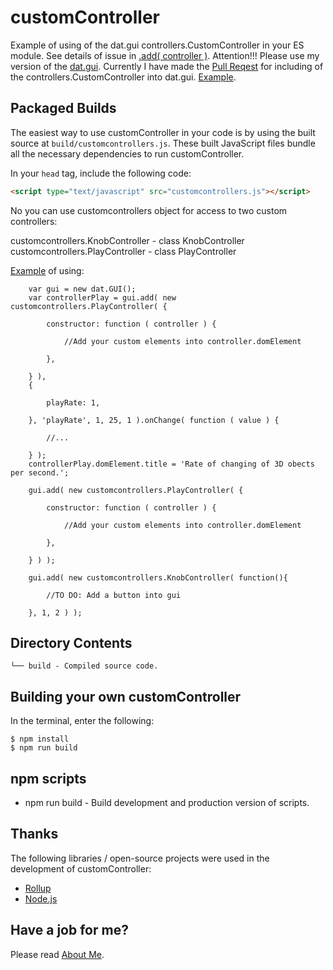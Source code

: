 # customController
Example of using of the dat.gui controllers.CustomController in your ES module.
See details of issue in [.add( controller )](https://github.com/dataarts/dat.gui/issues/4).
Attention!!! Please use my version of the [dat.gui](https://github.com/anhr/dat.gui). Currently I have made the [Pull Reqest](https://github.com/dataarts/dat.gui/pull/232) for including of the controllers.CustomController into dat.gui. 
[Example](https://raw.githack.com/anhr/three.js/dev/examples/webgl_custom_controller.html).

## Packaged Builds
The easiest way to use customController in your code is by using the built source at `build/customcontrollers.js`. These built JavaScript files bundle all the necessary dependencies to run customController.

In your `head` tag, include the following code:
```html
<script type="text/javascript" src="customcontrollers.js"></script>
```

No you can use customcontrollers object for access to two custom controllers:

customcontrollers.KnobController - class KnobController
customcontrollers.PlayController - class PlayController

[Example](https://raw.githack.com/anhr/three.js/dev/examples/webgl_custom_controller.html) of using:

```
	var gui = new dat.GUI();
	var controllerPlay = gui.add( new customcontrollers.PlayController( {

		constructor: function ( controller ) {

			//Add your custom elements into controller.domElement

		},

	} ),
	{

		playRate: 1,

	}, 'playRate', 1, 25, 1 ).onChange( function ( value ) {

		//...

	} );
	controllerPlay.domElement.title = 'Rate of changing of 3D obects per second.';

	gui.add( new customcontrollers.PlayController( {

		constructor: function ( controller ) {

			//Add your custom elements into controller.domElement

		},

	} ) );

	gui.add( new customcontrollers.KnobController( function(){
	
		//TO DO: Add a button into gui
	
	}, 1, 2 ) );

```


## Directory Contents

```
└── build - Compiled source code.
```

## Building your own customController

In the terminal, enter the following:

```
$ npm install
$ npm run build
```

## npm scripts

- npm run build - Build development and production version of scripts.

## Thanks
The following libraries / open-source projects were used in the development of customController:
 * [Rollup](https://rollupjs.org)
 * [Node.js](http://nodejs.org/)

 ## Have a job for me?
Please read [About Me](https://anhr.github.io/AboutMe/).
